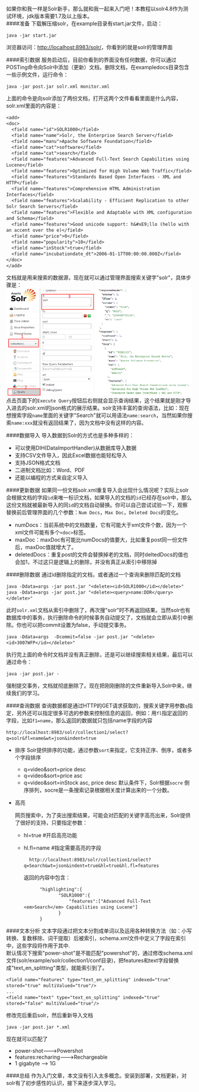 如果你和我一样是Solr新手，那么就和我一起来入门吧！本教程以solr4.8作为测试环境，jdk版本需要1.7及以上版本。  
####准备
下载解压缩solr，在example目录有start.jar文件，启动：  
    
    java -jar start.jar
浏览器访问：[http://localhost:8983/solr/](http://localhost:8983/solr/)，你看到的就是solr的管理界面

####索引数据
服务启动后，目前你看到的界面没有任何数据，你可以通过POSTing命令向Solr中添加（更新）文档，删除文档，在exampledocs目录包含一些示例文件，运行命令：
    
    java -jar post.jar solr.xml monitor.xml
上面的命令是向solr添加了两份文档，打开这两个文件看看里面是什么内容，solr.xml里面的内容是：

    <add>
    <doc>
      <field name="id">SOLR1000</field>
      <field name="name">Solr, the Enterprise Search Server</field>
      <field name="manu">Apache Software Foundation</field>
      <field name="cat">software</field>
      <field name="cat">search</field>
      <field name="features">Advanced Full-Text Search Capabilities using Lucene</field>
      <field name="features">Optimized for High Volume Web Traffic</field>
      <field name="features">Standards Based Open Interfaces - XML and HTTP</field>
      <field name="features">Comprehensive HTML Administration Interfaces</field>
      <field name="features">Scalability - Efficient Replication to other Solr Search Servers</field>
      <field name="features">Flexible and Adaptable with XML configuration and Schema</field>
      <field name="features">Good unicode support: h&#xE9;llo (hello with an accent over the e)</field>
      <field name="price">0</field>
      <field name="popularity">10</field>
      <field name="inStock">true</field>
      <field name="incubationdate_dt">2006-01-17T00:00:00.000Z</field>
    </doc>
    </add>

文档就是用来搜索的数据源，现在就可以通过管理界面搜索关键字"solr"，具体步骤是：
![solr](../resource/image/solr.png)
点击页面下的`Execute Query`按钮后右侧就会显示查询结果，这个结果就是刚才导入进去的solr.xml的json格式的展示结果。solr支持丰富的查询语法，比如：现在想搜索字段`name`里面的关键字"Search"就可以用语法`name:search`，当然如果你搜索`name:xxx`就没有返回结果了，因为文档中没有这样的内容。    

####数据导入
导入数据到Solr的方式也是多种多样的：  

* 可以使用DIH(DataImportHandler)从数据库导入数据
* 支持CSV文件导入，因此Excel数据也能轻松导入
* 支持JSON格式文档
* 二进制文档比如：Word、PDF
* 还能以编程的方式来自定义导入

####更新数据
如果同一份文档solr.xml重复导入会出现什么情况呢？实际上solr会根据文档的字段`id`来唯一标识文档，如果导入的文档的`id`已经存在solr中，那么这份文档就被最新导入的同`id`的文档自动替换。你可以自己尝试试验一下，观察替换前后管理界面的几个参数：`Num Docs`，`Max Doc`，`Deleted Docs`的变化。  

* numDocs：当前系统中的文档数量，它有可能大于xml文件个数，因为一个xml文件可能有多个`<doc>`标签。
* maxDoc：maxDoc有可能比numDocs的值要大，比如重复post同一份文件后，maxDoc值就增大了。
* deletedDocs：重复post的文件会替换掉老的文档，同时deltedDocs的值也会加1，不过这只是逻辑上的删除，并没有真正从索引中移除掉

####删除数据
通过id删除指定的文档，或者通过一个查询来删除匹配的文档

    java -Ddata=args -jar post.jar "<delete><id>SOLR1000</id></delete>"
    java -Ddata=args -jar post.jar "<delete><query>name:DDR</query></delete>"

此时`solr.xml`文档从索引中删除了，再次搜"solr"时不再返回结果。当然solr也有数据库中的事务，执行删除命令的时候事务自动提交了，文档就会立即从索引中删除。你也可以把commit设置为false，手动提交事务。  

    java -Ddata=args  -Dcommit=false -jar post.jar "<delete><id>3007WFP</id></delete>"
执行完上面的命令时文档并没有真正删除，还是可以继续搜索相关结果，最后可以通过命令：  

    java -jar post.jar -
强制提交事务，文档就彻底删除了。现在把刚刚删除的文件重新导入Solr中来，继续我们的学习。  

####查询数据
查询数据都是通过HTTP的GET请求获取的，搜索关键字用参数`q`指定，另外还可以指定很多可选的参数来控制信息的返回，例如：用`fl`指定返回的字段，比如`f1=name`，那么返回的数据就只包括name字段的内容

    http://localhost:8983/solr/collection1/select?q=solr&fl=name&wt=json&indent=true

* 排序
    Solr提供排序的功能，通过参数`sort`来指定，它支持正序、倒序，或者多个字段排序
    * q=video&sort=price desc
    * q=video&sort=price asc
    * q=video&sort=inStock asc, price desc
    默认条件下，Solr根据`socre` 倒序排列，socre是一条搜索记录根据相关度计算出来的一个分数。
* 高亮
    
    网页搜索中，为了突出搜索结果，可能会对匹配的关键字高亮出来，Solr提供了很好的支持，只要指定参数：
    * hl=true  #开启高亮功能
    * hl.fl=name #指定需要高亮的字段 

            http://localhost:8983/solr/collection1/select?q=Search&wt=json&indent=true&hl=true&hl.fl=features

        返回的内容中包含：

                "highlighting":{
                       "SOLR1000":{
                           "features":["Advanced Full-Text <em>Search</em> Capabilities using Lucene"]
                       }
                }

####文本分析
文本字段通过把文本分割成单词以及运用各种转换方法（如：小写转换、复数移除、词干提取）后被索引，schema.xml文件中定义了字段在索引中，这些字段将作用于其中.  
默认情况下搜索"power-shot"是不能匹配"powershot"的，通过修改schema.xml文件(solr/example/solr/collection1/conf目录)，把features和text字段替换成"text_en_splitting"类型，就能索引到了。  

    <field name="features" type="text_en_splitting" indexed="true" stored="true" multiValued="true"/>
    ...
    <field name="text" type="text_en_splitting" indexed="true" stored="false" multiValued="true"/>
修改完后重启solr，然后重新导入文档  

    java -jar post.jar *.xml

现在就可以匹配了

* power-shot--->Powershot
* features:recharing--->Rechargeable 
* 1 gigabyte  --> 1G

####总结
作为入门文章，本文没有引入太多概念。安装到部署，文档更新，对solr有了初步感性的认识，接下来逐步深入学习。  



